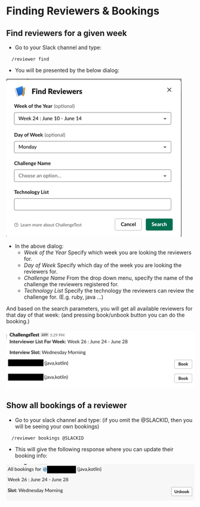 # Finding Reviewers & Bookings

## Find reviewers for a given week

* Go to your Slack channel and type: 

```
  /reviewer find
```

* You will be presented by the below dialog:

![Find Reviewers](slack-find-reviewers.png)

* In the above dialog:
  * *Week of the Year* Specify which week you are looking the reviewers for.
  * *Day of Week* Specify which day of the week you are looking the reviewers for.
  * *Challenge Name* From the drop down menu, specify the name of the challenge the reviewers registered for.
  * *Technology List* Specify the technology the reviewers can review the challenge for. (E.g. ruby, java ...)

And based on the search parameters, you will get all available reviewers for that day of that week: (and pressing book/unbook button you can do the booking.)

![Show Reviewers](slack-book-reviewers.png)
  
## Show all bookings of a reviewer

* Go to your slack channel and type: (if you omit the @SLACKID, then you will be seeing your own bookings)

```
  /reviewer bookings @SLACKID
```

* This will give the following response where you can update their booking info:

![Show Bookings](slack-show-bookings.png)


